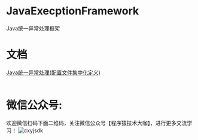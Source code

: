 # JavaExecptionFramework

 Java统一异常处理框架
 
# 文档
   [
Java统一异常处理(配置文件集中化定义)](https://mp.weixin.qq.com/s/XE4R2wOj08qNivo8Ms5ZRQ)
  </br>
  </br>
 
# 微信公众号:
  欢迎微信扫码下面二维码，关注微信公众号【程序猿技术大咖】，进行更多交流学习！
 ![cxyjsdk](https://mmbiz.qpic.cn/mmbiz_jpg/ufwf2dN48zSKKzCjU69UKCorXIpxnCqaHyM7icAKticpWHeA51kwu2bxr1SfMV4krhL9yGMIVbHs3PVg6uGbHDdA/640?wx_fmt=jpeg&tp=webp&wxfrom=5&wx_lazy=1 "程序猿技术大咖") 